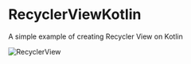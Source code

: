 # RecyclerViewKotlin
A simple example of creating Recycler View on Kotlin


![RecyclerView](https://user-images.githubusercontent.com/47791792/87575784-de734f80-c6e9-11ea-86cf-8a75d709f27b.png)

